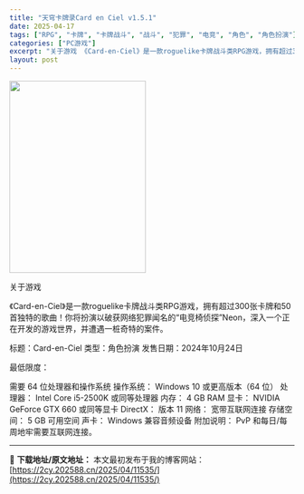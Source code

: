 ```yaml
---
title: "天穹卡牌录Card en Ciel v1.5.1"
date: 2025-04-17
tags: ["RPG", "卡牌", "卡牌战斗", "战斗", "犯罪", "电竞", "角色", "角色扮演"]
categories: ["PC游戏"]
excerpt: "关于游戏 《Card-en-Ciel》是一款roguelike卡牌战斗类RPG游戏，拥有超过300张卡牌和50首独特的歌曲！你将扮演以破获网络犯罪闻名的“电竞椅侦探”Neon，深入一个正在开发的游戏世界，并遭遇一桩奇特的案件。 标题：Card-en-Ciel 类型：角色扮演 发售日期：2024年10&hellip;"
layout: post
---
```


<img class="aligncenter size-full wp-image-11536" src="https://2cy.202588.cn/wp-content/uploads/2025/04/202504170505305.jpg" alt="" width="241" height="339" />

关于游戏

《Card-en-Ciel》是一款roguelike卡牌战斗类RPG游戏，拥有超过300张卡牌和50首独特的歌曲！你将扮演以破获网络犯罪闻名的“电竞椅侦探”Neon，深入一个正在开发的游戏世界，并遭遇一桩奇特的案件。

标题：Card-en-Ciel
类型：角色扮演
发售日期：2024年10月24日

最低限度：

需要 64 位处理器和操作系统
操作系统： Windows 10 或更高版本（64 位）
处理器： Intel Core i5-2500K 或同等处理器
内存： 4 GB RAM
显卡： NVIDIA GeForce GTX 660 或同等显卡
DirectX： 版本 11
网络： 宽带互联网连接
存储空间： 5 GB 可用空间
声卡： Windows 兼容音频设备
附加说明： PvP 和每日/每周地牢需要互联网连接。

---
📖 **下载地址/原文地址：** 本文最初发布于我的博客网站：[https://2cy.202588.cn/2025/04/11535/](https://2cy.202588.cn/2025/04/11535/)
